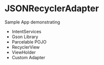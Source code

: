 # JSONRecyclerAdapter

Sample App demonstrating
* IntentServices
* Gson Library
* Parcelable POJO
* RecyclerView
* ViewHolder
* Custom Adapter
